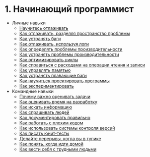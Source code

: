 # 1. Начинающий программист
[//]: # (Version:1.0.0)
- Личные навыки
	- [Научитесь отлаживать](Personal-Skills/01-Learn-To-Debug.md)
	- [Как отлаживать, разделяя пространство проблемы](Personal-Skills/02-How-to-Debug-by-Splitting-the-Problem-Space.md)
	- [Как устранять баги](Personal-Skills/03-How-to-Remove-an-Error.md)
	- [Как отлаживать, используя логи](Personal-Skills/04-How-to-Debug-Using-a-Log.md)
	- [Как определять проблемы производительности](Personal-Skills/05-How-to-Understand-Performance-Problems.md)
	- [Как устранять проблемы производительности](Personal-Skills/06-How-to-Fix-Performance-Problems.md)
	- [Как оптимизировать циклы](Personal-Skills/07-How-to-Optimize-Loops.md)
	- [Как справиться с расходами на операции чтения и записи](Personal-Skills/08-How-to-Deal-with-IO-Expense.md)
	- [Как управлять памятью](Personal-Skills/09-How-to-Manage-Memory.md)
	- [Как устранять плавающие баги](Personal-Skills/10-How-to-Deal-with-Intermittent-Bugs.md)
	- [Как научиться проектировать программы](Personal-Skills/11-How-to-Learn-Design-Skills.md)
	- [Как экспериментировать](Personal-Skills/12-How-to-Conduct-Experiments.md)
- Командные навыки
	- [Почему важно оценивать задачи](Team-Skills/01-Why-Estimation-is-Important.md)
	- [Как оценивать время на разработку](Team-Skills/02-How-to-Estimate-Programming-Time.md)
	- [Как искать информацию](Team-Skills/03-How-to-Find-Out-Information.md)
	- [Как спрашивать людей](Team-Skills/04-How-to-Utilize-People-as-Information-Sources.md)
	- [Как документировать правильно](Team-Skills/05-How-to-Document-Wisely.md)
	- [Как работать с плохим кодом](Team-Skills/06-How-to-Work-with-Poor-Code.md)
	- [Как использовать системы контроля версий](Team-Skills/07-How-to-Use-Source-Code-Control.md)
	- [Как писать юнит-тесты](Team-Skills/08-How-to-Unit-Test.md)
	- [Делайте перерывы, когда вы в тупике](Team-Skills/09-Take-Breaks-when-Stumped.md)
	- [Как понять, когда идти домой](Team-Skills/10-How-to-Recognize-When-to-Go-Home.md)
	- [Как вести себя с трудными людьми](Team-Skills/11-How-to-Deal-with-Difficult-People.md)
